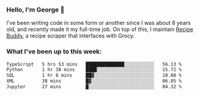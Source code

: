 ### Hello, I'm George 👋

I've been writing code in some form or another since I was about 8 years old, and recently made it my full-time job. On top of this, I maintain [Recipe Buddy](https://github.com/georgegebbett/recipe-buddy), a recipe scraper that interfaces with Grocy.  

<!--
**georgegebbett/georgegebbett** is a ✨ _special_ ✨ repository because its `README.md` (this file) appears on your GitHub profile.

Here are some ideas to get you started:

- 🔭 I’m currently working on ...
- 🌱 I’m currently learning ...
- 👯 I’m looking to collaborate on ...
- 🤔 I’m looking for help with ...
- 💬 Ask me about ...
- 📫 How to reach me: ...
- 😄 Pronouns: ...
- ⚡ Fun fact: ...
-->

### What I've been up to this week:
<!--START_SECTION:waka-->

```txt
TypeScript   5 hrs 53 mins   ██████████████░░░░░░░░░░░   56.13 %
Python       1 hr 38 mins    ████░░░░░░░░░░░░░░░░░░░░░   15.72 %
SQL          1 hr 8 mins     ██▓░░░░░░░░░░░░░░░░░░░░░░   10.88 %
XML          38 mins         █▓░░░░░░░░░░░░░░░░░░░░░░░   06.05 %
Jupyter      27 mins         █░░░░░░░░░░░░░░░░░░░░░░░░   04.32 %
```

<!--END_SECTION:waka-->
